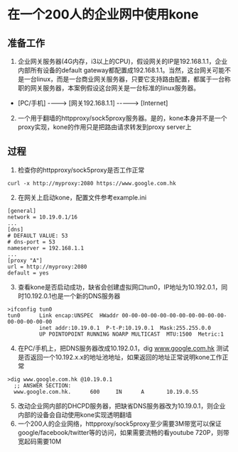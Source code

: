 # 在一个200人的企业网中使用kone
## 准备工作
1. 企业网关服务器(4G内存，i3以上的CPU)，假设网关的IP是192.168.1.1，企业内部所有设备的default gateway都配置成192.168.1.1。当然，这台网关可能不是一台linux，而是一台商业网关服务器，只要它支持路由配置，都属于一台称职的网关服务器，本案例假设这台网关是一台标准的linux服务器。
* [PC/手机] ----> [网关192.168.1.1] -----> [Internet]

2. 一个用于翻墙的httpproxy/sock5proxy服务器。是的，kone本身并不是一个proxy实现，kone的作用只是把路由请求转发到proxy server上

##  过程
1. 检查你的httpproxy/sock5proxy是否工作正常
```
curl -x http://myproxy:2080 https://www.google.com.hk
```
2. 在网关上启动kone，配置文件参考example.ini
```
[general]
network = 10.19.0.1/16
...
[dns]
# DEFAULT VALUE: 53
# dns-port = 53
nameserver = 192.168.1.1
...
[proxy "A"]
url = http://myproxy:2080
default = yes
```
3. 查看kone是否启动成功，缺省会创建虚拟网口tun0，IP地址为10.192.0.1，同时10.192.0.1也是一个新的DNS服务器
```
>ifconfig tun0
tun0      Link encap:UNSPEC  HWaddr 00-00-00-00-00-00-00-00-00-00-00-00-00-00-00-00  
          inet addr:10.19.0.1  P-t-P:10.19.0.1  Mask:255.255.0.0
          UP POINTOPOINT RUNNING NOARP MULTICAST  MTU:1500  Metric:1
```

4. 在PC/手机上，把DNS服务器改成10.192.0.1，dig www.google.com.hk 测试是否返回一个10.192.x.x的地址池地址，如果返回的地址正常说明kone工作正常
```
>dig www.google.com.hk @10.19.0.1                   
  ;; ANSWER SECTION:                                  
  www.google.com.hk.      600     IN      A       10.19.0.55
```    
5. 改动企业网内部的DHCPD服务器，把缺省DNS服务器改为10.19.0.1，则企业内部的设备会自动使用kone实现透明翻墙
6. 一个200人的企业网络，httpproxy/sock5proxy至少需要3M带宽可以保证google/facebook/twitter等的访问，如果需要流畅的看youtube 720P，则带宽起码需要10M
